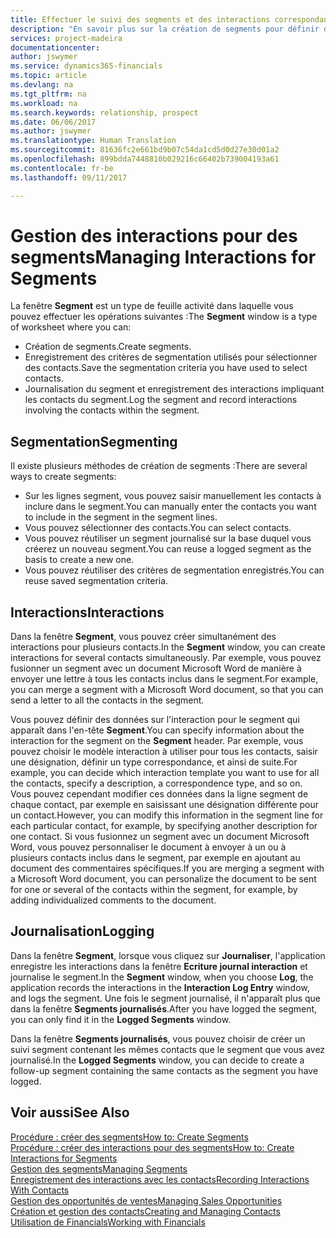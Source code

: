 ```yaml
---
title: Effectuer le suivi des segments et des interactions correspondantes| Microsoft Docs
description: "En savoir plus sur la création de segments pour définir des groupes de contacts et spécifier des interactions pour des segments."
services: project-madeira
documentationcenter: 
author: jswymer
ms.service: dynamics365-financials
ms.topic: article
ms.devlang: na
ms.tgt_pltfrm: na
ms.workload: na
ms.search.keywords: relationship, prospect
ms.date: 06/06/2017
ms.author: jswymer
ms.translationtype: Human Translation
ms.sourcegitcommit: 81636fc2e661bd9b07c54da1cd5d0d27e30d01a2
ms.openlocfilehash: 899bdda7448810b029216c66402b739004193a61
ms.contentlocale: fr-be
ms.lasthandoff: 09/11/2017

---
```

# <a name="managing-interactions-for-segments"></a><span data-ttu-id="8af28-103">Gestion des interactions pour des segments</span><span class="sxs-lookup"><span data-stu-id="8af28-103">Managing Interactions for Segments</span></span>
<span data-ttu-id="8af28-104">La fenêtre **Segment** est un type de feuille activité dans laquelle vous pouvez effectuer les opérations suivantes :</span><span class="sxs-lookup"><span data-stu-id="8af28-104">The **Segment** window is a type of worksheet where you can:</span></span>

* <span data-ttu-id="8af28-105">Création de segments.</span><span class="sxs-lookup"><span data-stu-id="8af28-105">Create segments.</span></span>
* <span data-ttu-id="8af28-106">Enregistrement des critères de segmentation utilisés pour sélectionner des contacts.</span><span class="sxs-lookup"><span data-stu-id="8af28-106">Save the segmentation criteria you have used to select contacts.</span></span>
* <span data-ttu-id="8af28-107">Journalisation du segment et enregistrement des interactions impliquant les contacts du segment.</span><span class="sxs-lookup"><span data-stu-id="8af28-107">Log the segment and record interactions involving the contacts within the segment.</span></span>

## <a name="segmenting"></a><span data-ttu-id="8af28-108">Segmentation</span><span class="sxs-lookup"><span data-stu-id="8af28-108">Segmenting</span></span>
<span data-ttu-id="8af28-109">Il existe plusieurs méthodes de création de segments :</span><span class="sxs-lookup"><span data-stu-id="8af28-109">There are several ways to create segments:</span></span>

* <span data-ttu-id="8af28-110">Sur les lignes segment, vous pouvez saisir manuellement les contacts à inclure dans le segment.</span><span class="sxs-lookup"><span data-stu-id="8af28-110">You can manually enter the contacts you want to include in the segment in the segment lines.</span></span>
* <span data-ttu-id="8af28-111">Vous pouvez sélectionner des contacts.</span><span class="sxs-lookup"><span data-stu-id="8af28-111">You can select contacts.</span></span>
* <span data-ttu-id="8af28-112">Vous pouvez réutiliser un segment journalisé sur la base duquel vous créerez un nouveau segment.</span><span class="sxs-lookup"><span data-stu-id="8af28-112">You can reuse a logged segment as the basis to create a new one.</span></span>
* <span data-ttu-id="8af28-113">Vous pouvez réutiliser des critères de segmentation enregistrés.</span><span class="sxs-lookup"><span data-stu-id="8af28-113">You can reuse saved segmentation criteria.</span></span>

## <a name="interactions"></a><span data-ttu-id="8af28-114">Interactions</span><span class="sxs-lookup"><span data-stu-id="8af28-114">Interactions</span></span>
<span data-ttu-id="8af28-115">Dans la fenêtre **Segment**, vous pouvez créer simultanément des interactions pour plusieurs contacts.</span><span class="sxs-lookup"><span data-stu-id="8af28-115">In the **Segment** window, you can create interactions for several contacts simultaneously.</span></span> <span data-ttu-id="8af28-116">Par exemple, vous pouvez fusionner un segment avec un document Microsoft Word de manière à envoyer une lettre à tous les contacts inclus dans le segment.</span><span class="sxs-lookup"><span data-stu-id="8af28-116">For example, you can merge a segment with a Microsoft Word document, so that you can send a letter to all the contacts in the segment.</span></span>

<span data-ttu-id="8af28-117">Vous pouvez définir des données sur l'interaction pour le segment qui apparaît dans l'en-tête **Segment**.</span><span class="sxs-lookup"><span data-stu-id="8af28-117">You can specify information about the interaction for the segment on the **Segment** header.</span></span> <span data-ttu-id="8af28-118">Par exemple, vous pouvez choisir le modèle interaction à utiliser pour tous les contacts, saisir une désignation, définir un type correspondance, et ainsi de suite.</span><span class="sxs-lookup"><span data-stu-id="8af28-118">For example, you can decide which interaction template you want to use for all the contacts, specify a description, a correspondence type, and so on.</span></span> <span data-ttu-id="8af28-119">Vous pouvez cependant modifier ces données dans la ligne segment de chaque contact, par exemple en saisissant une désignation différente pour un contact.</span><span class="sxs-lookup"><span data-stu-id="8af28-119">However, you can modify this information in the segment line for each particular contact, for example, by specifying another description for one contact.</span></span> <span data-ttu-id="8af28-120">Si vous fusionnez un segment avec un document Microsoft Word, vous pouvez personnaliser le document à envoyer à un ou à plusieurs contacts inclus dans le segment, par exemple en ajoutant au document des commentaires spécifiques.</span><span class="sxs-lookup"><span data-stu-id="8af28-120">If you are merging a segment with a Microsoft Word document, you can personalize the document to be sent for one or several of the contacts within the segment, for example, by adding individualized comments to the document.</span></span>

## <a name="logging"></a><span data-ttu-id="8af28-121">Journalisation</span><span class="sxs-lookup"><span data-stu-id="8af28-121">Logging</span></span>
<span data-ttu-id="8af28-122">Dans la fenêtre **Segment**, lorsque vous cliquez sur **Journaliser**, l'application enregistre les interactions dans la fenêtre **Ecriture journal interaction** et journalise le segment.</span><span class="sxs-lookup"><span data-stu-id="8af28-122">In the **Segment** window, when you choose **Log**, the application records the interactions in the **Interaction Log Entry** window, and logs the segment.</span></span> <span data-ttu-id="8af28-123">Une fois le segment journalisé, il n'apparaît plus que dans la fenêtre **Segments journalisés**.</span><span class="sxs-lookup"><span data-stu-id="8af28-123">After you have logged the segment, you can only find it in the **Logged Segments** window.</span></span>

<span data-ttu-id="8af28-124">Dans la fenêtre **Segments journalisés**, vous pouvez choisir de créer un suivi segment contenant les mêmes contacts que le segment que vous avez journalisé.</span><span class="sxs-lookup"><span data-stu-id="8af28-124">In the **Logged Segments** window, you can decide to create a follow-up segment containing the same contacts as the segment you have logged.</span></span>

## <a name="see-also"></a><span data-ttu-id="8af28-125">Voir aussi</span><span class="sxs-lookup"><span data-stu-id="8af28-125">See Also</span></span>
[<span data-ttu-id="8af28-126">Procédure : créer des segments</span><span class="sxs-lookup"><span data-stu-id="8af28-126">How to: Create Segments</span></span>](marketing-how-create-segment.md)  
[<span data-ttu-id="8af28-127">Procédure : créer des interactions pour des segments</span><span class="sxs-lookup"><span data-stu-id="8af28-127">How to: Create Interactions for Segments</span></span>](marketing-how-create-interactions.md)  
[<span data-ttu-id="8af28-128">Gestion des segments</span><span class="sxs-lookup"><span data-stu-id="8af28-128">Managing Segments</span></span>](marketing-segments.md)  
[<span data-ttu-id="8af28-129">Enregistrement des interactions avec les contacts</span><span class="sxs-lookup"><span data-stu-id="8af28-129">Recording Interactions With Contacts</span></span>](marketing-interactions.md)  
[<span data-ttu-id="8af28-130">Gestion des opportunités de ventes</span><span class="sxs-lookup"><span data-stu-id="8af28-130">Managing Sales Opportunities</span></span>](marketing-manage-sales-opportunities.md)  
[<span data-ttu-id="8af28-131">Création et gestion des contacts</span><span class="sxs-lookup"><span data-stu-id="8af28-131">Creating and Managing Contacts</span></span>](marketing-contacts.md)  
[<span data-ttu-id="8af28-132">Utilisation de Financials</span><span class="sxs-lookup"><span data-stu-id="8af28-132">Working with Financials</span></span>](ui-work-product.md)

